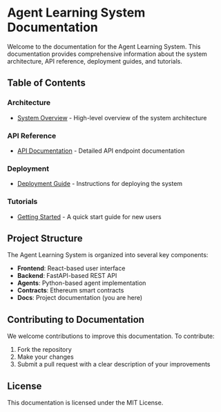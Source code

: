 # Agent Learning System Documentation

Welcome to the documentation for the Agent Learning System. This documentation provides comprehensive information about the system architecture, API reference, deployment guides, and tutorials.

## Table of Contents

### Architecture
- [System Overview](architecture/system_overview.md) - High-level overview of the system architecture

### API Reference
- [API Documentation](api/api_reference.md) - Detailed API endpoint documentation

### Deployment
- [Deployment Guide](deployment/deployment_guide.md) - Instructions for deploying the system

### Tutorials
- [Getting Started](tutorials/getting_started.md) - A quick start guide for new users

## Project Structure

The Agent Learning System is organized into several key components:

- **Frontend**: React-based user interface
- **Backend**: FastAPI-based REST API
- **Agents**: Python-based agent implementation
- **Contracts**: Ethereum smart contracts
- **Docs**: Project documentation (you are here)

## Contributing to Documentation

We welcome contributions to improve this documentation. To contribute:

1. Fork the repository
2. Make your changes
3. Submit a pull request with a clear description of your improvements

## License

This documentation is licensed under the MIT License.